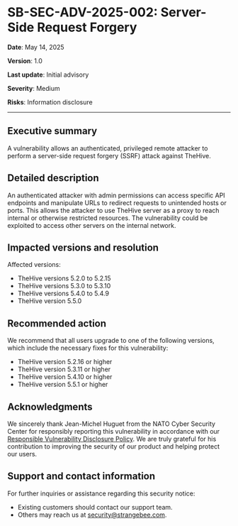 # SB-SEC-ADV-2025-002: Server-Side Request Forgery

**Date**: May 14, 2025

**Version**: 1.0

**Last update**: Initial advisory

**Severity**: Medium

**Risks**: Information disclosure

---

## Executive summary

A vulnerability allows an authenticated, privileged remote attacker to perform a server-side request forgery (SSRF) attack against TheHive.

## Detailed description

An authenticated attacker with admin permissions can access specific API endpoints and manipulate URLs to redirect requests to unintended hosts or ports. This allows the attacker to use TheHive server as a proxy to reach internal or otherwise restricted resources. The vulnerability could be exploited to access other servers on the internal network.

## Impacted versions and resolution

Affected versions:

* TheHive versions 5.2.0 to 5.2.15
* TheHive versions 5.3.0 to 5.3.10
* TheHive versions 5.4.0 to 5.4.9
* TheHive version 5.5.0

## Recommended action

We recommend that all users upgrade to one of the following versions, which include the necessary fixes for this vulnerability:

* TheHive version 5.2.16 or higher
* TheHive version 5.3.11 or higher
* TheHive version 5.4.10 or higher
* TheHive version 5.5.1 or higher

## Acknowledgments

We sincerely thank Jean-Michel Huguet from the NATO Cyber Security Center for responsibly reporting this
vulnerability in accordance with our [Responsible Vulnerability Disclosure Policy](https://github.com/StrangeBeeCorp/Security/blob/main/Policies/Vulnerability%20Disclosure%20policy.md). We are truly grateful for his contribution to improving the security of our product and helping protect our users.

## Support and contact information

For further inquiries or assistance regarding this security notice:

* Existing customers should contact our support team.
* Others may reach us at security@strangebee.com.